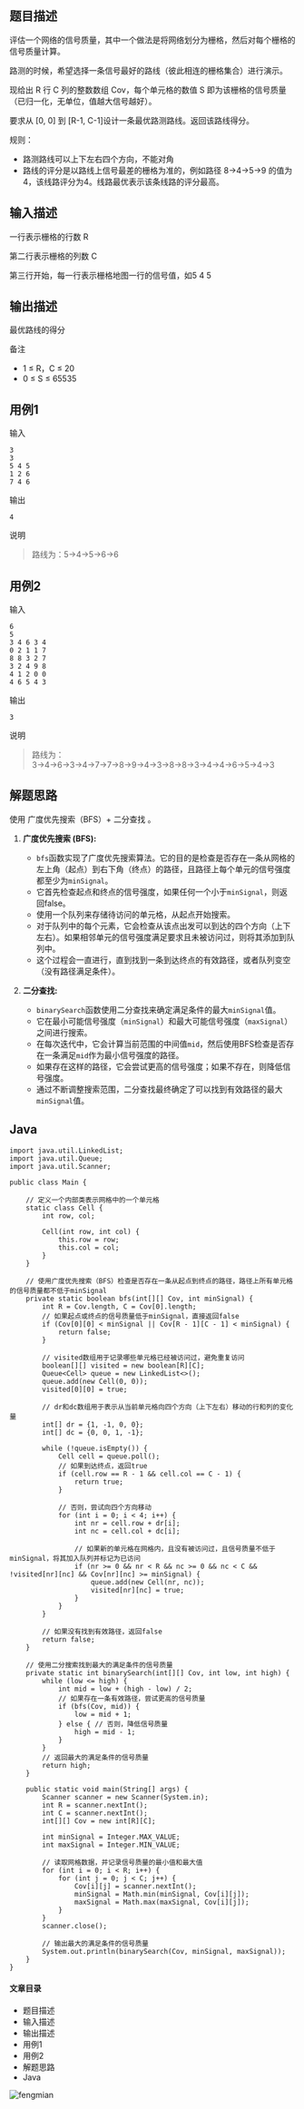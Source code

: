 ## 题目描述

评估一个网络的信号质量，其中一个做法是将网络划分为栅格，然后对每个栅格的信号质量计算。

路测的时候，希望选择一条信号最好的路线（彼此相连的栅格集合）进行演示。

现给出 R 行 C 列的整数数组 Cov，每个单元格的数值 S 即为该栅格的信号质量（已归一化，无单位，值越大信号越好）。

要求从 [0, 0] 到 [R-1, C-1]设计一条最优路测路线。返回该路线得分。

规则：

  * 路测路线可以上下左右四个方向，不能对角
  * 路线的评分是以路线上信号最差的栅格为准的，例如路径 8→4→5→9 的值为4，该线路评分为4。线路最优表示该条线路的评分最高。

## 输入描述

一行表示栅格的行数 R

第二行表示栅格的列数 C

第三行开始，每一行表示栅格地图一行的信号值，如5 4 5

## 输出描述

最优路线的得分

备注

  * 1 ≤ R，C ≤ 20
  * 0 ≤ S ≤ 65535

## 用例1

输入

    
    
    3
    3
    5 4 5
    1 2 6
    7 4 6
    

输出

    
    
    4
    

说明

> 路线为：5→4→5→6→6

## 用例2

输入

    
    
    6
    5
    3 4 6 3 4
    0 2 1 1 7
    8 8 3 2 7
    3 2 4 9 8
    4 1 2 0 0
    4 6 5 4 3
    

输出

    
    
    3
    

说明

> 路线为：3→4→6→3→4→7→7→8→9→4→3→8→8→3→4→4→6→5→4→3

## 解题思路

使用 广度优先搜索（BFS）+ 二分查找 。

  1. **广度优先搜索 (BFS):**

     * `bfs`函数实现了广度优先搜索算法。它的目的是检查是否存在一条从网格的左上角（起点）到右下角（终点）的路径，且路径上每个单元的信号强度都至少为`minSignal`。
     * 它首先检查起点和终点的信号强度，如果任何一个小于`minSignal`，则返回false。
     * 使用一个队列来存储待访问的单元格，从起点开始搜索。
     * 对于队列中的每个元素，它会检查从该点出发可以到达的四个方向（上下左右）。如果相邻单元的信号强度满足要求且未被访问过，则将其添加到队列中。
     * 这个过程会一直进行，直到找到一条到达终点的有效路径，或者队列变空（没有路径满足条件）。
  2. **二分查找:**

     * `binarySearch`函数使用二分查找来确定满足条件的最大`minSignal`值。
     * 它在最小可能信号强度（`minSignal`）和最大可能信号强度（`maxSignal`）之间进行搜索。
     * 在每次迭代中，它会计算当前范围的中间值`mid`，然后使用BFS检查是否存在一条满足`mid`作为最小信号强度的路径。
     * 如果存在这样的路径，它会尝试更高的信号强度；如果不存在，则降低信号强度。
     * 通过不断调整搜索范围，二分查找最终确定了可以找到有效路径的最大`minSignal`值。

## Java

    
    
    import java.util.LinkedList;
    import java.util.Queue;
    import java.util.Scanner;
    
    public class Main {
    
        // 定义一个内部类表示网格中的一个单元格
        static class Cell {
            int row, col;
    
            Cell(int row, int col) {
                this.row = row;
                this.col = col;
            }
        }
    
        // 使用广度优先搜索（BFS）检查是否存在一条从起点到终点的路径，路径上所有单元格的信号质量都不低于minSignal
        private static boolean bfs(int[][] Cov, int minSignal) {
            int R = Cov.length, C = Cov[0].length;
            // 如果起点或终点的信号质量低于minSignal，直接返回false
            if (Cov[0][0] < minSignal || Cov[R - 1][C - 1] < minSignal) {
                return false;
            }
    
            // visited数组用于记录哪些单元格已经被访问过，避免重复访问
            boolean[][] visited = new boolean[R][C];
            Queue<Cell> queue = new LinkedList<>();
            queue.add(new Cell(0, 0));
            visited[0][0] = true;
    
            // dr和dc数组用于表示从当前单元格向四个方向（上下左右）移动的行和列的变化量
            int[] dr = {1, -1, 0, 0};
            int[] dc = {0, 0, 1, -1};
    
            while (!queue.isEmpty()) {
                Cell cell = queue.poll();
                // 如果到达终点，返回true
                if (cell.row == R - 1 && cell.col == C - 1) {
                    return true;
                }
    
                // 否则，尝试向四个方向移动
                for (int i = 0; i < 4; i++) {
                    int nr = cell.row + dr[i];
                    int nc = cell.col + dc[i];
    
                    // 如果新的单元格在网格内，且没有被访问过，且信号质量不低于minSignal，将其加入队列并标记为已访问
                    if (nr >= 0 && nr < R && nc >= 0 && nc < C && !visited[nr][nc] && Cov[nr][nc] >= minSignal) {
                        queue.add(new Cell(nr, nc));
                        visited[nr][nc] = true;
                    }
                }
            }
    
            // 如果没有找到有效路径，返回false
            return false;
        }
    
        // 使用二分搜索找到最大的满足条件的信号质量
        private static int binarySearch(int[][] Cov, int low, int high) {
            while (low <= high) {
                int mid = low + (high - low) / 2;
                // 如果存在一条有效路径，尝试更高的信号质量
                if (bfs(Cov, mid)) {
                    low = mid + 1;
                } else { // 否则，降低信号质量
                    high = mid - 1;
                }
            }
            // 返回最大的满足条件的信号质量
            return high;
        }
    
        public static void main(String[] args) {
            Scanner scanner = new Scanner(System.in);
            int R = scanner.nextInt();
            int C = scanner.nextInt();
            int[][] Cov = new int[R][C];
    
            int minSignal = Integer.MAX_VALUE;
            int maxSignal = Integer.MIN_VALUE;
    
            // 读取网格数据，并记录信号质量的最小值和最大值
            for (int i = 0; i < R; i++) {
                for (int j = 0; j < C; j++) {
                    Cov[i][j] = scanner.nextInt();
                    minSignal = Math.min(minSignal, Cov[i][j]);
                    maxSignal = Math.max(maxSignal, Cov[i][j]);
                }
            }
            scanner.close();
    
            // 输出最大的满足条件的信号质量
            System.out.println(binarySearch(Cov, minSignal, maxSignal));
        }
    }
    

#### 文章目录

  * 题目描述
  * 输入描述
  * 输出描述
  * 用例1
  * 用例2
  * 解题思路
  * Java

![fengmian](https://i-blog.csdnimg.cn/blog_migrate/183f80821fc2a6d06103b4c43208ef36.png)

